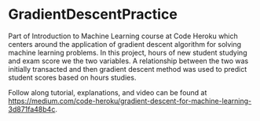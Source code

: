 # GradientDescentPractice
Part of Introduction to Machine Learning course at Code Heroku which centers around the application of gradient descent algorithm for solving machine learning problems. In this project, hours of new student studying and exam score we the two variables. A relationship between the two was initially transacted and then gradient descent method was used to predict student scores based on hours studies.

Follow along tutorial, explanations, and video can be found at https://medium.com/code-heroku/gradient-descent-for-machine-learning-3d871fa48b4c.
